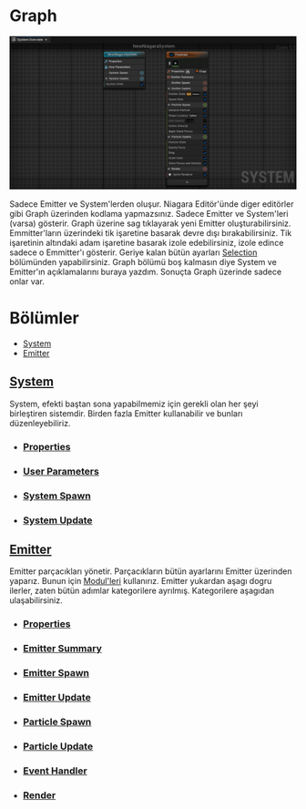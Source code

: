 # Graph
<img src="../../../Dosyalar/Niagara_Editor_Graph.jpg">


Sadece Emitter ve System'lerden oluşur. Niagara Editör'ünde diger editörler gibi Graph üzerinden kodlama yapmazsınız. Sadece Emitter ve System'leri (varsa) gösterir. Graph üzerine sag tıklayarak yeni Emitter oluşturabilirsiniz. Emmitter'ların üzerindeki tik işaretine basarak devre dışı bırakabilirsiniz. Tik işaretinin altındaki adam işaretine basarak izole edebilirsiniz, izole edince sadece o Emmitter'ı gösterir. Geriye kalan bütün ayarları [Selection](../Selection) bölümünden yapabilirsiniz. Graph bölümü boş kalmasın diye System ve Emitter'ın açıklamalarını buraya yazdım. Sonuçta Graph üzerinde sadece onlar var.


# Bölümler

* [System](#system)
* [Emitter](#emitter)


## [System](https://docs.unrealengine.com/5.1/en-US/overview-of-niagara-effects-for-unreal-engine/#systems)
System, efekti baştan sona yapabilmemiz için gerekli olan her şeyi birleştiren sistemdir. Birden fazla Emitter kullanabilir ve bunları düzenleyebiliriz.

* ### [Properties]()
* ### [User Parameters]()
* ### [System Spawn]()
* ### [System Update]()


## [Emitter](https://docs.unrealengine.com/5.1/en-US/overview-of-niagara-effects-for-unreal-engine/#emitters)

Emitter parçacıkları yönetir. Parçacıkların bütün ayarlarını Emitter üzerinden yaparız. Bunun için [Modul'leri](../Moduller) kullanırız. Emitter yukardan aşagı dogru ilerler, zaten bütün adımlar kategorilere ayrılmış. Kategorilere aşagıdan ulaşabilirsiniz.

* ### [Properties]()
* ### [Emitter Summary]()
* ### [Emitter Spawn](https://docs.unrealengine.com/5.1/en-US/overview-of-niagara-effects-for-unreal-engine/#emitters)
* ### [Emitter Update](https://docs.unrealengine.com/5.1/en-US/overview-of-niagara-effects-for-unreal-engine/#emitters)
* ### [Particle Spawn](https://docs.unrealengine.com/5.1/en-US/overview-of-niagara-effects-for-unreal-engine/#emitters)
* ### [Particle Update](https://docs.unrealengine.com/5.1/en-US/overview-of-niagara-effects-for-unreal-engine/#emitters)
* ### [Event Handler](https://docs.unrealengine.com/5.1/en-US/overview-of-niagara-effects-for-unreal-engine/#emitters)
* ### [Render](https://docs.unrealengine.com/5.1/en-US/overview-of-niagara-effects-for-unreal-engine/#emitters)

